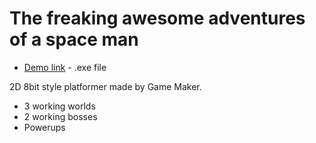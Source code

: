 # The freaking awesome adventures of a space man

* [Demo link](https://mega.nz/#!zVcBSYLQ!s4P8SuvLaZzBsrPxwxg_nAxyGCAGMnKYibOxRdOgyUE) - .exe file

2D 8bit style platformer made by Game Maker.
  - 3 working worlds
  - 2 working bosses
  - Powerups